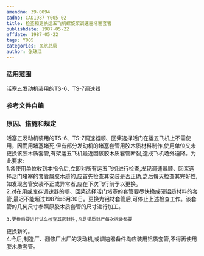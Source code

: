 ```yaml
---
amendno: 39-0094  
cadno: CAD1987-Y005-02  
title: 检查和更换运五飞机螺旋桨调速器堵塞套管  
publishdate: 1987-05-22  
effdate: 1987-05-22  
tags: Y005  
categories: 民航总局  
author: 张珠江  
---
```

  
### 适用范围  
活塞五发动机装用的TS-6、TS-7调速器  
  
<!--more-->  
### 参考文件自编  
  
### 原因、措施和规定  
活塞五发动机装用的TS-6、TS-7调速器顺、回桨选择活门在运五飞机上不需使用，因而用堵塞堵死,但有部分发动机的堵塞套管用胶木质材料制作,使用单位又未更换该胶木质套管,有架运五飞机最近因该胶木质套管断裂,造成飞机场外迫降。为此要求:  
    1.各使用单位收到本指令后,立即对所有运五飞机进行检查,发现调速器顺、回桨选择活门堵塞的套管属胶木质的,应首先检查其安装是否正确,之后每天检查其完好性,如发现套管安装不正或异常者,应在下次飞行前予以更换。  
    2.对在用或库存调速器的顺、回桨选择活门堵塞的套管要尽快换成硬铝质材料的套管,最迟不能超过1987年6月30日。更换为铝材套管后,可停止上述检查工作。该套管的几何尺寸参照原胶木质套管的尺寸进行加工。  
  
    3.更换后要进行试车检查其密封性,凡是铝质封严每次拆装都要  
  
更换新的。  
    4.今后,制造厂、翻修厂出厂的发动机,或调速器备件均应装用铝质套管,不得再使用胶木质套管。  
